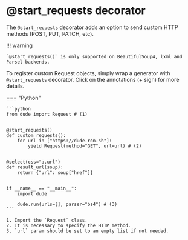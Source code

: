 # @start_requests decorator

The `@start_requests` decorator adds an option to send custom HTTP methods (POST, PUT, PATCH, etc).

!!! warning

    `@start_requests()` is only supported on BeautifulSoup4, lxml and Parsel backends.

To register custom Request objects, simply wrap a generator with `@start_requests` decorator.
Click on the annotations (+ sign) for more details.

=== "Python"

    ```python
    from dude import Request # (1)


    @start_requests()
    def custom_requests():
        for url in ["https://dude.ron.sh"]:
            yield Request(method="GET", url=url) # (2)
    
    
    @select(css="a.url")
    def result_url(soup):
        return {"url": soup["href"]}
    
    
    if __name__ == "__main__":
        import dude
    
        dude.run(urls=[], parser="bs4") # (3)
    ```

    1. Import the `Request` class.
    2. It is necessary to specify the HTTP method.
    3. `url` param should be set to an empty list if not needed.